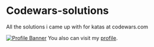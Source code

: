 # Codewars-solutions
All the solutions i came up with for katas at codewars.com

[![Profile Banner](https://www.codewars.com/users/iA0N/badges/large)](https://www.codewars.com)
You also can visit my [profile](https://www.codewars.com/users/iA0N).
